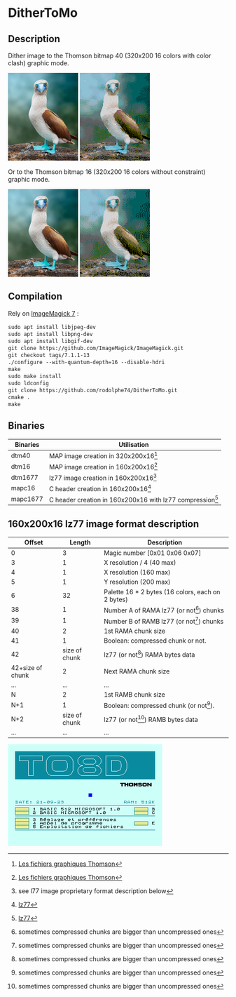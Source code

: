 # DitherToMo


## Description
Dither image to the Thomson bitmap 40 (320x200 16 colors with color clash) graphic mode.

<img src="images/original.png">   <img src="images/thomsonReprocessed.gif">

Or to the Thomson bitmap 16 (320x200 16 colors without constraint) graphic mode.

<img src="images/original.png">   <img src="images/ditheredth16.gif">


## Compilation
Rely on [ImageMagick 7](https://github.com/ImageMagick/ImageMagick) :

```shell
sudo apt install libjpeg-dev
sudo apt install libpng-dev
sudo apt install libgif-dev
git clone https://github.com/ImageMagick/ImageMagick.git
git checkout tags/7.1.1-13
./configure --with-quantum-depth=16 --disable-hdri
make
sudo make install
sudo ldconfig
git clone https://github.com/rodolphe74/DitherToMo.git
cmake .
make
```

## Binaries
Binaries|Utilisation
---|---
dtm40|MAP image creation in 320x200x16[^1]
dtm16|MAP image creation in 160x200x16[^1]
dtm1677|lz77 image creation in 160x200x16[^3]
mapc16|C header creation in 160x200x16[^2]
mapc1677|C header creation in 160x200x16 with lz77 compression[^2]
[^1]:[Les fichiers graphiques Thomson](http://collection.thomson.free.fr/code/articles/prehisto_bulletin/page.php?XI=0&XJ=13)
[^2]:[lz77](https://github.com/rodolphe74/lz77)
[^3]:see l77 image proprietary format description below


## 160x200x16 lz77 image format description

Offset|Length|Description
---|---|---
0|3|Magic number [0x01 0x06 0x07]
3|1|X resolution / 4 (40 max)
4|1|X resolution (160 max)
5|1|Y resolution (200 max)
6|32|Palette 16 * 2 bytes (16 colors, each on 2 bytes)
38|1|Number A of RAMA lz77 (or not[^4]) chunks
39|1|Number B of RAMB lz77 (or not[^4]) chunks
40|2|1st RAMA chunk size
41|1|Boolean: compressed chunk or not.
42|size of chunk|lz77 (or not[^4]) RAMA bytes data
42+size of chunk|2|Next RAMA chunk size
...|...|...
N|2|1st RAMB chunk size
N+1|1|Boolean: compressed chunk (or not[^4]).
N+2|size of chunk|lz77 (or not[^4]) RAMB bytes data
...|...|...

[^4]:sometimes compressed chunks are bigger than uncompressed ones

<img src="loader.gif" width=352>

